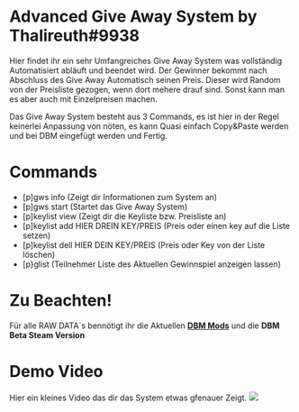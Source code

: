 # Advanced Give Away System by Thalireuth#9938
Hier findet ihr ein sehr Umfangreiches Give Away System was vollständig Automatisiert abläuft und beendet wird. Der Gewinner bekommt nach Abschluss des Give Away Automatisch seinen Preis.
Dieser wird Random von der Preisliste gezogen, wenn dort mehere drauf sind. Sonst kann man es aber auch mit Einzelpreisen machen.

Das Give Away System besteht aus 3 Commands, es ist hier in der Regel keinerlei Anpassung von nöten, es kann Quasi einfach Copy&Paste werden und bei DBM eingefügt werden und Fertig.

# Commands
- [p]gws info (Zeigt dir Informationen zum System an)
- [p]gws start (Startet das Give Away System)
- [p]keylist view (Zeigt dir die Keyliste bzw. Preisliste an)
- [p]keylist add HIER DREIN KEY/PREIS (Preis oder einen key auf die Liste setzen)
- [p]keylist dell HIER DEIN KEY/PREIS (Preis oder Key von der Liste löschen)
- [p}glist (Teilnehmer Liste des Aktuellen Gewinnspiel anzeigen lassen)

# Zu Beachten!
Für alle RAW DATA´s bennötigt ihr die Aktuellen **[DBM Mods](https://github.com/Discord-Bot-Maker-Mods/DBM-Mods)** und die **DBM Beta Steam Version**

# Demo Video
Hier ein kleines Video das dir das System etwas gfenauer Zeigt.
[![](https://img.youtube.com/vi/cLtzO4cV_OY/maxresdefault.jpg)](https://www.youtube.com/watch?v=cLtzO4cV_OY&feature=youtu.be)
